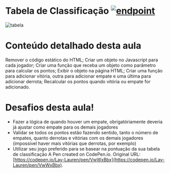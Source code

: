 # Tabela de Classificação <a href="https://www.alura.com.br/"><img src="https://user-images.githubusercontent.com/86569498/133326758-f2f1af23-30d9-4dcb-95b6-bfd5c4c1ec0e.PNG" alt="endpoint" style="max-width: 100%;"></a>
![tabela](https://user-images.githubusercontent.com/86569498/134100105-ac5ef415-a0bb-4eac-b3bf-e1d26d71a4dd.PNG)
# Conteúdo detalhado desta aula
Remover o código estático do HTML;
Criar um objeto no Javascript para cada jogador;
Criar uma função que receba um objeto como parâmetro para calcular os pontos;
Exibir o objeto na página HTML;
Criar uma função para adicionar vitória, outra para adicionar empate e uma última para adicionar derrota;
Recalcular os pontos quando vitória ou empate for adicionado.
# Desafios desta aula!
- Fazer a lógica de quando houver um empate, obrigatóriamente deveria já ajustar como empate para os demais jogadores
- Validar se todos os pontos estão fazendo sentido, tanto o número de empates, quanto derrotas e vitórias com os demais jogadores (impossível haver mais vitórias que derrotas, por exemplo)
- Utilizar seu jogo preferido para se basear na pontuação da sua tabela de classificação
A Pen created on CodePen.io. Original URL: [https://codepen.io/Lay-Lauren/pen/VwWxBbx](https://codepen.io/Lay-Lauren/pen/VwWxBbx).
